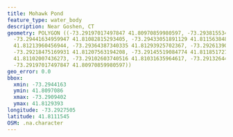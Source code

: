 ```yaml
---
title: Mohawk Pond
feature_type: water_body
description: Near Goshen, CT
geometry: POLYGON ((-73.29197017497847 41.80970859980597, -73.29381553477967 41.80993251199703,
  -73.29441634959947 41.81082815293405, -73.29433051891129 41.81156384862112, -73.29411594218956
  41.81213960456944, -73.29364387340335 41.81293925702367, -73.29261390514191 41.81281131330234,
  -73.29218475169931 41.81207563194208, -73.29145519084774 41.81185172724217, -73.29094020671612
  41.81102007436273, -73.29102603740516 41.81031635964617, -73.29132644481506 41.80977257479795,
  -73.29197017497847 41.80970859980597))
geo_error: 0.0
bbox:
  xmin: -73.2944163
  ymin: 41.8097086
  xmax: -73.2909402
  ymax: 41.8129393
longitude: -73.2927505
latitude: 41.8111545
OSM: .na.character
---
```

